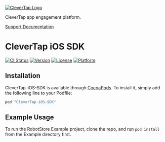 
[![CleverTap Logo](https://raw.githubusercontent.com/clevertap/clevertap-ios-sdk/master/CleverTap_logo.png)](http:www.clevertap.com)

CleverTap app engagement platform.

[Support Documentation](http://support.wizrocket.com "CleverTap Technical Documentation")

# CleverTap iOS SDK  
[![CI Status](http://img.shields.io/travis/CleverTap/clevertap-ios-sdk.svg?style=flat)](https://travis-ci.org/CleverTap/clevertap-ios-sdk)
[![Version](https://img.shields.io/cocoapods/v/CleverTap-iOS-SDK.svg?style=flat)](http://cocoapods.org/pods/CleverTap-iOS-SDK)
[![License](https://img.shields.io/cocoapods/l/CleverTap-iOS-SDK.svg?style=flat)](http://cocoapods.org/pods/CleverTap-iOS-SDK)
[![Platform](https://img.shields.io/cocoapods/p/CleverTap-iOS-SDK.svg?style=flat)](http://cocoapods.org/pods/CleverTap-iOS-SDK)

## Installation

CleverTap-iOS-SDK is available through [CocoaPods](http://cocoapods.org). To install
it, simply add the following line to your Podfile:

```ruby
pod "CleverTap-iOS-SDK"
```

## Example Usage
To run the RobotStore Example project, clone the repo, and run `pod install` from the Example directory first.

